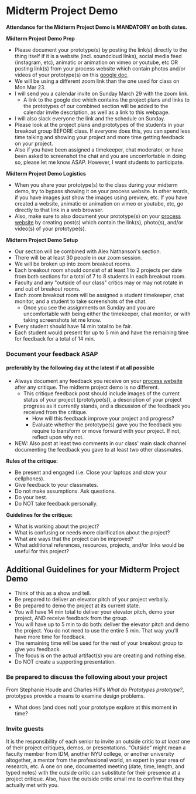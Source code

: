 # Midterm Project Demo

**Attendance for the Midterm Project Demo is MANDATORY on both dates.**

**Midterm Project Demo Prep**

* Please document your prototype\(s\) by posting the link\(s\) directly to the thing itself if it is a website \(incl. soundcloud links\), social media feed \(instagram, etc\), animatic or animation on vimeo or youtube, etc OR posting link\(s\) from your process website which contain photos and/or videos of your prototype\(s\) on this [google doc](https://docs.google.com/document/d/1ZdseARFH-GAUl_GSCIKApVZ-YRCHG9FqtXkFFrBNUOw/edit?usp=sharing).
* We will be using a different zoom link than the one used for class on Mon Mar 23.
* I will send you a calendar invite on Sunday March 29 with the zoom link. 
  * A link to the google doc which contains the project plans and links to the prototypes of our combined section will be added to the calendar invite description, as well as a link to this webpage.
* I will also slack everyone the link and the schedule on Sunday.
* Please look at the project plans and prototypes of the students in your breakout group BEFORE class. If everyone does this, you can spend less time talking and showing your project and more time getting feedback on your project.
* Also if you have been assigned a timekeeper, chat moderator, or have been asked to screenshot the chat and you are uncomfortable in doing so, please let me know ASAP. However, I want students to participate.

**Midterm Project Demo Logistics**

* When you share your prototype\(s\) to the class during your midterm demo, try to bypass showing it on your process website. In other words, if you have images just show the images using preview, etc. If you have created a website, animatic or animation on vimeo or youtube, etc, go directly to that link in a web browser.
* Also, make sure to also document your prototype\(s\) on your [process website](../pre-work/website.md) by creating post\(s\) which contain the link\(s\), photo\(s\), and/or video\(s\) of your prototype\(s\).

**Midterm Project Demo Setup**

* Our section will be combined with Alex Nathanson's section. 
* There will be at least 30 people in our zoom session.
* We will be broken up into zoom breakout rooms.
* Each breakout room should consist of at least 1 to 2 projects per date from both sections for a total of 7 to 8 students in each breakout room.
* Faculty and any "outside of our class" critics may or may not rotate in and out of breakout rooms.
* Each zoom breakout room will be assigned a student timekeeper, chat monitor, and a student to take screenshots of the chat.
  * Once you see the assignments on Sunday and you are uncomfortable with being either the timekeeper, chat monitor, or with taking screenshots let me know.
* Every student should have 14 min total to be fair. 
* Each student would present for up to 5 min and have the remaining time for feedback for a total of 14 min.

### Document your feedback ASAP 

#### preferably by the following day at the latest if at all possible

* Always document any feedback you receive on your [process website](../pre-work/website.md) after any critique. The midterm project demo is no different. 
  * This critique feedback post should include images of the current status of your project \(prototype\(s\)\), a description of your project progress as it currently stands, and a discussion of the feedback you received from the critique.
    * How will this feedback improve your project and progress?
    * Evaluate whether the prototype\(s\) gave you the feedback you require to transform or move forward with your project. If not, reflect upon why not.
* NEW: Also post at least two comments in our class' main slack channel documenting the feedback you gave to at least two other classmates. 

**Rules of the critique:**

* Be present and engaged \(i.e. Close your laptops and stow your cellphones\).
* Give feedback to your classmates. 
* Do not make assumptions. Ask questions.
* Do your best.
* Do NOT take feedback personally.

**Guidelines for the critique:**

* What is working about the project?
* What is confusing or needs more clarification about the project?
* What are ways that the project can be improved?
* What additional references, resources, projects, and/or links would be useful for this project?

## Additional Guidelines for your Midterm Project Demo

* Think of this as a show and tell.
* Be prepared to deliver an elevator pitch of your project verbally. 
* Be prepared to demo the project at its current state. 
* You will have 14 min total to deliver your elevator pitch, demo your project, AND receive feedback from the group.
* You will have up to 5 min to do both: deliver the elevator pitch and demo the project. You do not need to use the entire 5 min. That way you'll have more time for feedback.
* The remaining time will be used for the rest of your breakout group to give you feedback.
* The focus is on the actual artifact\(s\) you are creating and nothing else.
* Do NOT create a supporting presentation.

### Be prepared to discuss the following about your project

From Stephanie Houde and Charles Hill's _What do Prototypes prototype?_, prototypes provide a means to examine design problems.

* What does \(and does not\) your prototype explore at this moment in time?

### Invite guests

It is the responsibility of each senior to invite an outside critic to _at least_ one of their project critiques, demos, or presentations. “Outside” might mean a faculty member from IDM, another NYU college, or another university altogether, a mentor from the professional world, an expert in your area of research, etc. A one on one, documented meeting \(date, time, length, and typed notes\) with the outside critic can substitute for their presence at a project critique. Also, have the outside critic email me to confirm that they actually met with you.

